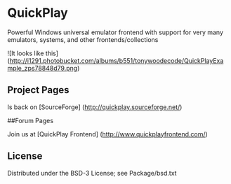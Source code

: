 QuickPlay
=========

Powerful Windows universal emulator frontend with support for very many emulators, systems, and other frontends/collections

![It looks like this] (http://i1291.photobucket.com/albums/b551/tonywoodecode/QuickPlayExample_zps78848d79.png)

## Project Pages

Is back on [SourceForge] (http://quickplay.sourceforge.net/)

##Forum Pages

Join us at [QuickPlay Frontend] (http://www.quickplayfrontend.com/)


## License

Distributed under the BSD-3 License; see Package/bsd.txt

